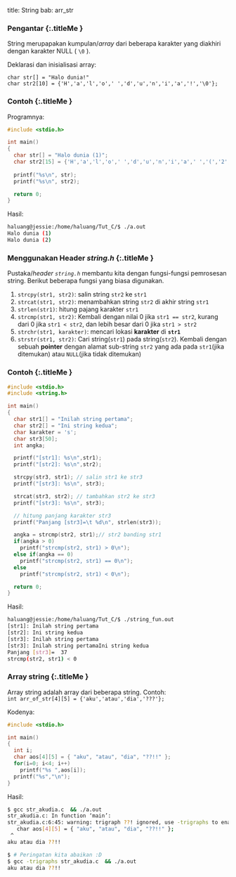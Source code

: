 title: String
bab: arr_str


### <i class="fa fa-info-circle"></i> Pengantar {:.titleMe }

String merupapakan kumpulan/_array_ dari beberapa karakter yang diakhiri dengan karakter NULL ( `\0` ).

Deklarasi dan inisialisasi array:

`char str[] = "Halo dunia!"`<br/>
`char str2[10] = {'H','a','l','o',' ','d','u','n','i','a','!','\0'};`

### <i class="fa fa-code"></i> Contoh {:.titleMe }

Programnya:
``` c
#include <stdio.h>

int main()
{
  char str[] = "Halo dunia (1)";
  char str2[15] = {'H','a','l','o',' ','d','u','n','i','a',' ','(','2',')','\0'};
  
  printf("%s\n", str);
  printf("%s\n", str2);

  return 0;
}
```

Hasil:
``` bash
haluang@jessie:/home/haluang/Tut_C/$ ./a.out
Halo dunia (1)
Halo dunia (2)
```

### <i class="fa fa-info-circle"></i> Menggunakan Header _string.h_ {:.titleMe }

Pustaka/_header `string.h`_ membantu kita dengan fungsi-fungsi pemrosesan string. Berikut beberapa fungsi yang biasa digunakan.

1. `strcpy(str1, str2)`: salin string `str2` ke `str1`
2. `strcat(str1, str2)`: menambahkan string `str2` di akhir string `str1`
3. `strlen(str1)`: hitung pajang karakter `str1`
4. `strcmp(str1, str2)`: Kembali dengan nilai 0 jika `str1 == str2`, kurang dari 0 jika `str1 < str2`, dan lebih besar dari 0 jika `str1 > str2`
5. `strchr(str1, karakter)`: mencari lokasi **karakter** di **`str1`**
6. `strstr(str1, str2)`: Cari string(`str1`) pada string(`str2`). Kembali dengan sebuah **pointer** dengan alamat sub-string `str2` yang ada pada `str1`(jika ditemukan) atau `NULL`(jika tidak ditemukan)


### <i class="fa fa-code"></i> Contoh {:.titleMe }

``` c
#include <stdio.h>
#include <string.h>

int main()
{
  char str1[] = "Inilah string pertama";
  char str2[] = "Ini string kedua";
  char karakter = 's';
  char str3[50];
  int angka;

  printf("[str1]: %s\n",str1);
  printf("[str2]: %s\n",str2);

  strcpy(str3, str1); // salin str1 ke str3
  printf("[str3]: %s\n", str3);

  strcat(str3, str2); // tambahkan str2 ke str3
  printf("[str3]: %s\n", str3);

  // hitung panjang karakter str3
  printf("Panjang [str3]=\t %d\n", strlen(str3));

  angka = strcmp(str2, str1);// str2 banding str1
  if(angka > 0)
    printf("strcmp(str2, str1) > 0\n");
  else if(angka == 0)
    printf("strcmp(str2, str1) == 0\n");
  else
    printf("strcmp(str2, str1) < 0\n");

  return 0;
}
```

Hasil:
``` bash
haluang@jessie:/home/haluang/Tut_C/$ ./string_fun.out
[str1]: Inilah string pertama
[str2]: Ini string kedua
[str3]: Inilah string pertama
[str3]: Inilah string pertamaIni string kedua
Panjang [str3]=  37
strcmp(str2, str1) < 0
```

### <i class="fa fa-code"></i> Array string {:.titleMe }

Array string adalah array dari beberapa string. Contoh:<br/>
`int arr_of_str[4][5] = {'aku','atau','dia','???'};`

Kodenya:
``` c
#include <stdio.h>

int main()
{
  int i;
  char aos[4][5] = { "aku", "atau", "dia", "??!!" };
  for(i=0; i<4; i++)
    printf("%s ",aos[i]);
  printf("%s","\n");
}
```

Hasil:
``` bash
$ gcc str_akudia.c  && ./a.out
str_akudia.c: In function ‘main’:
str_akudia.c:6:45: warning: trigraph ??! ignored, use -trigraphs to enable [-Wtrigraphs]
   char aos[4][5] = { "aku", "atau", "dia", "??!!" };
 ^
aku atau dia ??!!

$ # Peringatan kita abaikan :D
$ gcc -trigraphs str_akudia.c  && ./a.out
aku atau dia ??!!
```
